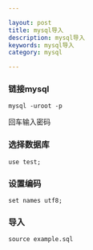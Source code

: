 ```yaml
---

layout: post
title: mysql导入
description: mysql导入
keywords: mysql导入
category: mysql

---
```


### 链接mysql
`mysql -uroot -p`   

回车输入密码

### 选择数据库  
`use test;`

### 设置编码
`set names utf8;` 

### 导入
`source example.sql`








